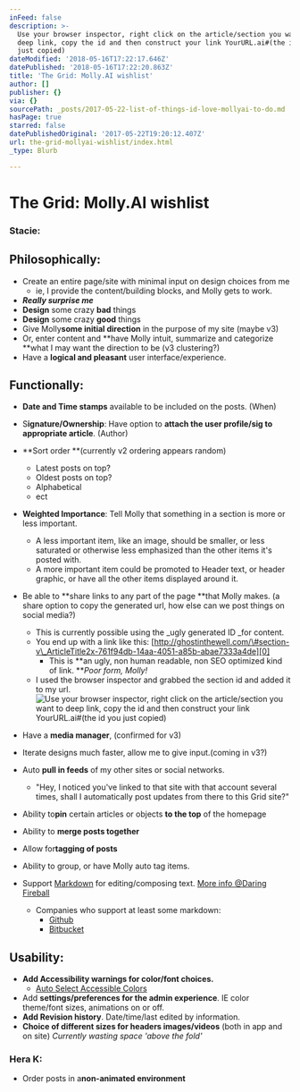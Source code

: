 ```yaml
---
inFeed: false
description: >-
  Use your browser inspector, right click on the article/section you want to
  deep link, copy the id and then construct your link YourURL.ai#(the id you
  just copied)
dateModified: '2018-05-16T17:22:17.646Z'
datePublished: '2018-05-16T17:22:20.863Z'
title: 'The Grid: Molly.AI wishlist'
author: []
publisher: {}
via: {}
sourcePath: _posts/2017-05-22-list-of-things-id-love-mollyai-to-do.md
hasPage: true
starred: false
datePublishedOriginal: '2017-05-22T19:20:12.407Z'
url: the-grid-mollyai-wishlist/index.html
_type: Blurb

---
```

# The Grid: Molly.AI wishlist

### Stacie:

## Philosophically:

* Create an entire page/site with minimal input on design choices from me
  * ie, I provide the content/building blocks, and Molly gets to work.
* _**Really surprise me**_
* **Design** some crazy **bad** things
* **Design** some crazy **good** things
* Give Molly**some initial direction** in the purpose of my site (maybe v3)
* Or, enter content and **have Molly intuit, summarize and categorize **what I may want the direction to be (v3 clustering?)
* Have a **logical and pleasant** user interface/experience.

## Functionally:

* **Date and Time stamps** available to be included on the posts. (When)
* S**ignature/Ownership**: Have option to **attach the user profile/sig to appropriate article**. (Author)
* **Sort order **(currently v2 ordering appears random)
  * Latest posts on top? 
  * Oldest posts on top?
  * Alphabetical
  * ect
* **Weighted Importance**: Tell Molly that something in a section is more or less important.
  * A less important item, like an image, should be smaller, or less saturated or otherwise less emphasized than the other items it's posted with.
  * A more important item could be promoted to Header text, or header graphic, or have all the other items displayed around it.
* Be able to **share links to any part of the page **that Molly makes. (a share option to copy the generated url, how else can we post things on social media?)
  * This is currently possible using the _ugly generated ID _for content.
  * You end up with a link like this: [http://ghostinthewell.com/\#section-v\_ArticleTitle2x-761f94db-14aa-4051-a85b-abae7333a4de][0]
    * This is **an ugly, non human readable, non SEO optimized kind of link. **_Poor form, Molly!_
  * I used the browser inspector and grabbed the section id and added it to my url.
![Use your browser inspector, right click on the article/section you want to deep link, copy the id and then construct your link YourURL.ai#(the id you just copied)](https://the-grid-user-content.s3-us-west-2.amazonaws.com/8b822721-fafa-4578-94cf-811742c1a2e0.png)

* Have a **media manager**, (confirmed for v3)
* Iterate designs much faster, allow me to give input.(coming in v3?)
* Auto **pull in feeds** of my other sites or social networks.
  * "Hey, I noticed you've linked to that site with that account several times, shall I automatically post updates from there to this Grid site?"
* Ability to**pin** certain articles or objects **to the top** of the homepage
* Ability to **merge posts together**
* Allow for**tagging of posts**
* Ability to group, or have Molly auto tag items.
* Support [Markdown][1] for editing/composing text. [More info @Daring Fireball][2]
  * Companies who support at least some markdown:
    * [Github][3]
    * [Bitbucket][4]

## Usability:

* **Add Accessibility warnings for color/font choices.**
  * [Auto Select Accessible Colors][5]
* Add **settings/preferences for the admin experience**. IE color theme/font sizes, animations on or off.
* **Add Revision history**. Date/time/last edited by information.
* **Choice of different sizes for headers images/videos** (both in app and on site) _Currently wasting space 'above the fold'_

### Hera K:

* Order posts in a**non-animated environment**

[0]: http://ghostinthewell.com/#section-v_ArticleTitle2x-761f94db-14aa-4051-a85b-abae7333a4de
[1]: https://en.wikipedia.org/wiki/Markdown
[2]: https://daringfireball.net/projects/markdown/
[3]: https://guides.github.com/features/mastering-markdown/
[4]: https://confluence.atlassian.com/bitbucketserver040/markdown-syntax-guide-785329478.html
[5]: https://medium.com/confrere/automatically-creating-an-accessible-color-palette-from-any-color-sure-e735c3f2f45e "Improved Color Options for Contrast and eyesight issues."